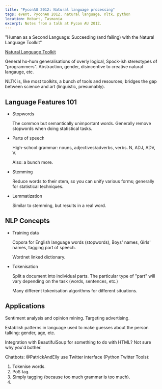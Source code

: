 ```yaml
---
title: "PyconAU 2012: Natural language processing"
tags: event, PyconAU 2012, natural language, nltk, python
location: Hobart, Tasmania
excerpt: Notes from a talk at Pycon AU 2012.
---
```


"Human as a Second Language: Succeeding (and failing) with the Natural
Language Toolkit" 

[Natural Language Toolkit](http://nltk.org/)

General ho-hum generalisations of overly logical, Spock-ish stereotypes of
"programmers". Abstraction, gender, disincentive to creative natural langauge,
etc.

NLTK is, like most toolkits, a bunch of tools and resources; bridges the gap
between science and art (linguistic, presumably).

Language Features 101
---------------------

- Stopwords

   The common but semantically unimportant words. Generally remove stopwords
   when doing statistical tasks.

- Parts of speech

   High-school grammar: nouns, adjectives/adverbs, verbs. N, ADJ, ADV, V.

   Also: a bunch more.

- Stemming

   Reduce words to their stem, so you can unify various forms; generally for
   statistical techniques.

- Lemmatization

   Similar to stemming, but results in a real word.

NLP Concepts
------------

- Training data

   Copora for English language words (stopwords), Boys' names, Girls' names,
   tagging part of speech.

   Wordnet linked dictionary.

- Tokenisation

   Split a document into individual parts. The particular type of "part" will
   vary depending on the task (words, sentences, etc.)

   Many different tokenisation algorithms for different situations.

Applications
------------

Sentiment analysis and opinion mining. Targeting advertising.

Establish patterns in language used to make guesses about the person talking:
gender, age, etc.

Integration with BeautifulSoup for something to do with HTML? Not sure why
you'd bother.

Chatbots: @PatrickAndElly use Twitter interface (Python Twitter Tools):

1. Tokenise words.
2. PoS tag.
3. Simply tagging (because too much grammar is too much).
4. 
